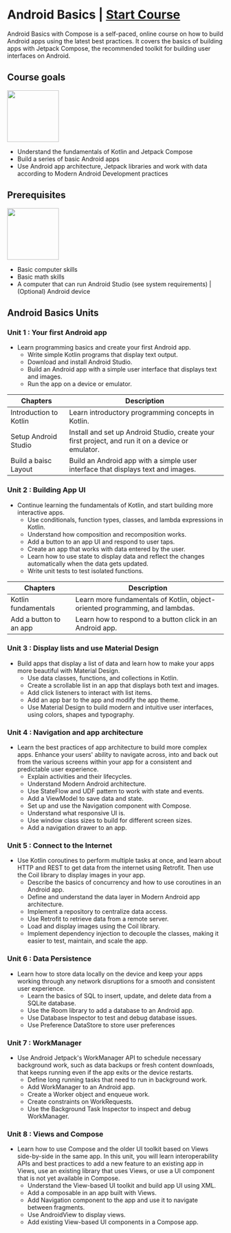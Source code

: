 # Android Basics | [Start Course](https://developer.android.com/courses/android-basics-compose/unit-1)
Android Basics with Compose is a self-paced, online course on how to build Android apps using the latest best practices. It covers the basics of building apps with Jetpack Compose, the recommended toolkit for building user interfaces on Android.

## Course goals 
<img src="https://developer.android.com/static/courses/android-basics-compose/images/ribbon.png" width="120px" height="120px" />

* Understand the fundamentals of Kotlin and Jetpack Compose
* Build a series of basic Android apps
* Use Android app architecture, Jetpack libraries and work with data according to Modern Android Development practices

## Prerequisites 
<img src="https://developer.android.com/static/courses/android-basics-compose/images/laptop.png" width="120px" height="120px" />

* Basic computer skills
* Basic math skills
* A computer that can run Android Studio (see system requirements) | (Optional) Android device

## Android Basics Units
### Unit 1 : Your first Android app
* Learn programming basics and create your first Android app.
  * Write simple Kotlin programs that display text output.
  * Download and install Android Studio.
  * Build an Android app with a simple user interface that displays text and images.
  * Run the app on a device or emulator.

| Chapters | Description |
|-------|-------|
| Introduction to Kotlin | Learn introductory programming concepts in Kotlin.|
| Setup Android Studio | Install and set up Android Studio, create your first project, and run it on a device or emulator. |
| Build a baisc Layout | Build an Android app with a simple user interface that displays text and images. |


### Unit 2 : Building App UI
* Continue learning the fundamentals of Kotlin, and start building more interactive apps.
  * Use conditionals, function types, classes, and lambda expressions in Kotlin.
  * Understand how composition and recomposition works.
  * Add a button to an app UI and respond to user taps.
  * Create an app that works with data entered by the user.
  * Learn how to use state to display data and reflect the changes automatically when the data gets updated.
  * Write unit tests to test isolated functions.

| Chapters | Description |
|-------|-------|
| Kotlin fundamentals | Learn more fundamentals of Kotlin, object-oriented programming, and lambdas. |
|Add a button to an app | Learn how to respond to a button click in an Android app. |

### Unit 3 :  Display lists and use Material Design
* Build apps that display a list of data and learn how to make your apps more beautiful with Material Design.
  * Use data classes, functions, and collections in Kotlin.
  * Create a scrollable list in an app that displays both text and images.
  * Add click listeners to interact with list items.
  * Add an app bar to the app and modify the app theme.
  * Use Material Design to build modern and intuitive user interfaces, using colors, shapes and typography.

### Unit 4 :  Navigation and app architecture
* Learn the best practices of app architecture to build more complex apps. Enhance your users' ability to navigate across, into and back out from the various screens within your app for a consistent and predictable user experience.
   * Explain activities and their lifecycles.
   * Understand Modern Android architecture.
   * Use StateFlow and UDF pattern to work with state and events.
   * Add a ViewModel to save data and state.
   * Set up and use the Navigation component with Compose.
   * Understand what responsive UI is.
   * Use window class sizes to build for different screen sizes.
   * Add a navigation drawer to an app.

### Unit 5 :  Connect to the Internet
 * Use Kotlin coroutines to perform multiple tasks at once, and learn about HTTP and REST to get data from the internet using Retrofit. Then use the Coil library to display images in your app.
   * Describe the basics of concurrency and how to use coroutines in an Android app.
   * Define and understand the data layer in Modern Android app architecture.
   * Implement a repository to centralize data access.
   * Use Retrofit to retrieve data from a remote server.
   * Load and display images using the Coil library.
   * Implement dependency injection to decouple the classes, making it easier to test, maintain, and scale the app.

### Unit 6 :  Data Persistence
 * Learn how to store data locally on the device and keep your apps working through any network disruptions for a smooth and consistent user experience.
   * Learn the basics of SQL to insert, update, and delete data from a SQLite database.
   * Use the Room library to add a database to an Android app.
   * Use Database Inspector to test and debug database issues.
   * Use Preference DataStore to store user preferences

### Unit 7 :  WorkManager
 * Use Android Jetpack's WorkManager API to schedule necessary background work, such as data backups or fresh content downloads, that keeps running even if the app exits or the device restarts.
   * Define long running tasks that need to run in background work.
   * Add WorkManager to an Android app.
   * Create a Worker object and enqueue work.
   * Create constraints on WorkRequests.
   * Use the Background Task Inspector to inspect and debug WorkManager.

### Unit 8 :  Views and Compose
 * Learn how to use Compose and the older UI toolkit based on Views side-by-side in the same app. In this unit, you will learn interoperability APIs and best practices to add a new feature to an existing app in Views, use an existing library that uses Views, or use a UI component that is not yet available in Compose.
   * Understand the View-based UI toolkit and build app UI using XML.
   * Add a composable in an app built with Views.
   * Add Navigation component to the app and use it to navigate between fragments.
   * Use AndroidView to display views.
   * Add existing View-based UI components in a Compose app.
 

